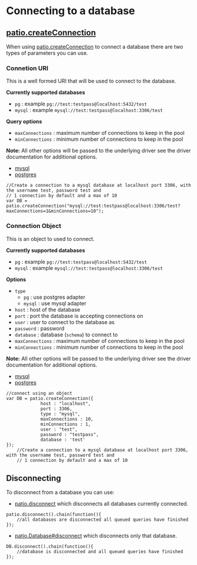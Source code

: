 
# Connecting to a database


## [patio.createConnection](./patio.html#createConnection)


When using [patio.createConnection](./patio.html#createConnection) to connect a database there are two types of parameters you can use.

### Connetion URI

This is a well formed URI that will be used to connect to the database.

**Currently supported databases**

* `pg` : example `pg://test:testpass@localhost:5432/test`
* `mysql` : example `mysql://test:testpass@localhost:3306/test`

**Query options**

 * `maxConnections` : maximum number of connections to keep in the pool
 * `minConnections` : minimum number of connections to keep in the pool
 
**Note:** All other options will be passed to the underlying driver see the driver documentation for additional options.

* [mysql](https://github.com/felixge/node-mysql)
* [postgres](https://github.com/brianc/node-postgres)


```
//Create a connection to a mysql database at localhost port 3306, with the username test, password test and
// 1 connection by default and a max of 10
var DB = patio.createConnection("mysql://test:testpass@localhost:3306/test?maxConnections=1&minConnections=10");    
```

### Connection Object

This is an object to used to connect.

**Currently supported databases**

* `pg` : example `pg://test:testpass@localhost:5432/test`
* `mysql` : example `mysql://test:testpass@localhost:3306/test`

**Options**

 * `type` 
   * `pg` : use postgres adapter
   * `mysql` : use mysql adapter
 * `host` : host of the database
 * `port` : port the database is accepting connections on
 * `user` : user to connect to the database as
 * `password` : password
 * `database` : database (`schema`) to connect to
 * `maxConnections` : maximum number of connections to keep in the pool
 * `minConnections` : minimum number of connections to keep in the pool
 
**Note:** All other options will be passed to the underlying driver see the driver documentation for additional options.

* [mysql](https://github.com/felixge/node-mysql)
* [postgres](https://github.com/brianc/node-postgres)

```
//connect using an object
var DB = patio.createConnection({
             host : "localhost",
             port : 3306,
             type : "mysql",
             maxConnections : 10,
             minConnections : 1,
             user : "test",
             password : "testpass",
             database : 'test'
});
    //Create a connection to a mysql database at localhost port 3306, with the username test, password test and
    // 1 connection by default and a max of 10
```

## Disconnecting

To disconnect from a database you can use:

* [patio.disconnect](./patio.html#disconnect) which disconnects all databases currently connected.

```
patio.disconnect().chain(function(){
    //all databases are disconnected all queued queries have finished
});
```

* [patio.Database#disconnect](./patio_Database.html#disconnect) which disconnects only that database.

```
DB.disconnect().chain(function(){
    //database is disconnected and all queued queries have finished
});
```                
